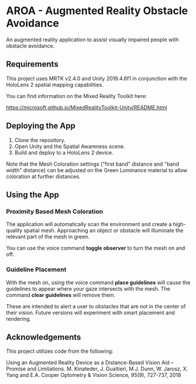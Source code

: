 # AROA - Augmented Reality Obstacle Avoidance
An augmented reality application to assist visually impaired people with obstacle avoidance.


## Requirements
This project uses MRTK v2.4.0 and Unity 2019.4.6f1 in conjunction with the HoloLens 2 spatial mapping capabilities.

You can find information on the Mixed Reality Toolkit here: 

https://microsoft.github.io/MixedRealityToolkit-Unity/README.html


## Deploying the App

1. Clone the repository.
2. Open Unity and the Spatial Awareness scene.
3. Build and deploy to a HoloLens 2 device.

Note that the Mesh Coloration settings ("first band" distance and "band width" distance) can be adjusted on the Green Luminance material to allow coloration at further distances.

## Using the App

### Proximity Based Mesh Coloration
The application will automatically scan the environment and create a high-quality spatial mesh. Approaching an object or obstacle will illuminate the relevant part of the mesh in green.

You can use the voice command **toggle observer** to turn the mesh on and off.

### Guideline Placement

With the mesh on, using the voice command **place guidelines** will cause the guidelines to appear where your gaze intersects with the mesh. The command **clear guidelines** will remove them.

These are intended to alert a user to obstacles that are not in the center of their vision. Future versions will experiment with smart placement and rendering.


## Acknowledgements
This project utilizes code from the following:

Using an Augmented Reality Device as a Distance-Based Vision Aid – Promise and Limitations. M. Kinateder, J. Gualtieri, M.J. Dunn, W. Jarosz, X. Yang and E.A. Cooper Optometry & Vision Science, 95(9), 727-737, 2018
